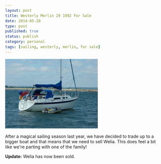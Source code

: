 ```yaml
--- 
layout: post 
title: Westerly Merlin 29 1992 For Sale
date: 2014-05-20
type: post 
published: true 
status: publish
category: personal
tags: [sailing, westerly, merlin, for sale]
---
```


<a href="/assets/westerly-merlin.jpg"><img src="/assets/westerly-merlin_300.jpg" class="image-right" alt="Westerly Merlin 29"></a>

After a magical sailing season last year, we have decided to trade up to
a bigger boat and that means that we need to sell Welia. This does feel
a bit like we're parting with one of the family!

**Update:** Welia has now been sold.
